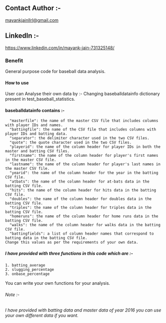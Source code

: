 ## Contact Author :- 
mayankjainllrl@gmail.com

## LinkedIn :- 
https://www.linkedin.com/in/mayank-jain-731325148/

### Benefit
General purpose code for baseball data analysis.

#### How to use
  User can Analyse their own data by :-
  Changing baseballdatainfo dictionary present in test_baseball_statistics.
   #### baseballdatainfo contains :-
      "masterfile": the name of the master CSV file that includes columns with player IDs and names.
      "battingfile": the name of the CSV file that includes columns with player IDs and batting data.
      "separator": the delimiter character used in the two CSV files.
      "quote": the quote character used in the two CSV files.
      "playerid": the name of the column header for player IDs in both the master and batting CSV files.
      "firstname": the name of the column header for player's first names in the master CSV file.
      "lastname": the name of the column header for player's last names in the master CSV file.
      "yearid": the name of the column header for the year in the batting CSV file.
      "atbats": the name of the column header for at-bats data in the batting CSV file.
      "hits": the name of the column header for hits data in the batting CSV file.
      "doubles": the name of the column header for doubles data in the batting CSV file.
      "triples": the name of the column header for triples data in the batting CSV file.
      "homeruns": the name of the column header for home runs data in the batting CSV file.
      "walks": the name of the column header for walks data in the batting CSV file.
      "battingfields": a list of column header names that correspond to batting data in the batting CSV file.
    Change this values as per the requirements of your own data.
  ##### I have provided with three functions in this code which are :-
    1. batting_average
    2. slugging_percentage
    3. onbase_percentage
  You can write your own functions for your analysis.

###### Note :-
###### I have provided with batting data and master data of year 2016 you can use your own different data if you want.


